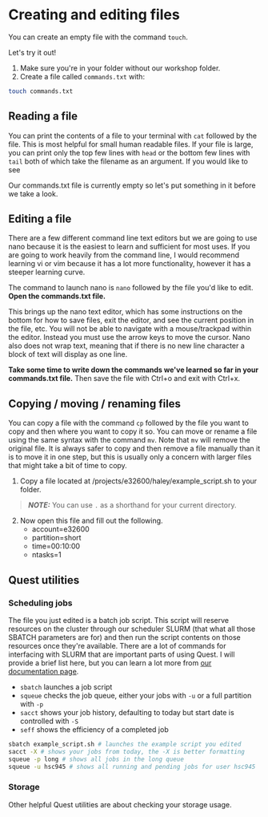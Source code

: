 # Creating and editing files

You can create an empty file with the command `touch`.

Let's try it out!
1. Make sure you're in your folder without our workshop folder.
2. Create a file called `commands.txt` with:

```bash
touch commands.txt
```
## Reading a file

You can print the contents of a file to your terminal with `cat` followed by the file. 
This is most helpful for small human readable files. If your file is large, you can print
only the top few lines with `head` or the bottom few lines with `tail` both of which take 
the filename as an argument. If you would like to see 

Our commands.txt file is currently empty so let's put something in it before we take a 
look.

## Editing a file

There are a few different command line text editors but we are going to use nano because 
it is the easiest to learn and sufficient for most uses. If you are going to work heavily 
from the command line, I would recommend learning vi or vim because it has a lot more 
functionality, however it has a steeper learning curve.

The command to launch nano is `nano` followed by the file you'd like to edit.
**Open the commands.txt file.**

This brings up the nano text editor, which has some instructions on the bottom for how to 
save files, exit the editor, and see the current position in the file, etc. You will not 
be able to navigate with a mouse/trackpad within the editor. Instead you must use the 
arrow keys to move the cursor. Nano also does not wrap text, meaning that if there is no 
new line character a block of text will display as one line. 

**Take some time to write down the commands we've learned so far in your commands.txt file.**
Then save the file with Ctrl+o and exit with Ctrl+x.

## Copying / moving / renaming files

You can copy a file with the command `cp` followed by the file you want to copy and then 
where you want to copy it so. You can move or rename a file using the same syntax with 
the command `mv`. Note that `mv` will remove the original file. It is always safer to 
copy and then remove a file manually than it is to move it in one step, but this is 
usually only a concern with larger files that might take a bit of time to copy. 

1. Copy a file located at /projects/e32600/haley/example_script.sh to your folder.

> **_NOTE:_**  You can use `.` as a shorthand for your current directory.

2. Now open this file and fill out the following.
	- account=e32600
	- partition=short
	- time=00:10:00
	- ntasks=1
	
## Quest utilities

### Scheduling jobs

The file you just edited is a batch job script. This script will reserve resources on the 
cluster through our scheduler SLURM (that what all those SBATCH parameters are for) and 
then run the script contents on those resources once they're available. There are a lot 
of commands for interfacing with SLURM that are important parts of using Quest. I will 
provide a brief list here, but you can learn a lot more from [our documentation page](https://services.northwestern.edu/TDClient/30/Portal/KB/ArticleDet?ID=1964).

- `sbatch` launches a job script
- `squeue` checks the job queue, either your jobs with `-u` or a full partition with `-p`
- `sacct` shows your job history, defaulting to today but start date is controlled with `-S`
- `seff` shows the efficiency of a completed job

```bash
sbatch example_script.sh # launches the example script you edited
sacct -X # shows your jobs from today, the -X is better formatting
squeue -p long # shows all jobs in the long queue
squeue -u hsc945 # shows all running and pending jobs for user hsc945
```




### Storage

Other helpful Quest utilities are about checking your storage usage. 